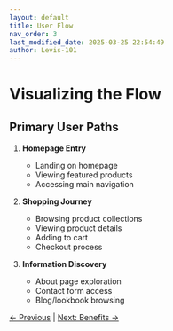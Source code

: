 ```yaml
---
layout: default
title: User Flow
nav_order: 3
last_modified_date: 2025-03-25 22:54:49
author: Levis-101
---
```


# Visualizing the Flow

## Primary User Paths

1. **Homepage Entry**
   - Landing on homepage
   - Viewing featured products
   - Accessing main navigation

2. **Shopping Journey**
   - Browsing product collections
   - Viewing product details
   - Adding to cart
   - Checkout process

3. **Information Discovery**
   - About page exploration
   - Contact form access
   - Blog/lookbook browsing

[← Previous](./structure) | [Next: Benefits →](./benefits)
